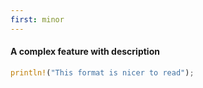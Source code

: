 ```yaml
---
first: minor
---
```


#### A complex feature with description

```rust
println!("This format is nicer to read");
```
